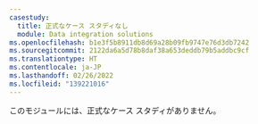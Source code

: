 ```yaml
---
casestudy:
  title: 正式なケース スタディなし
  module: Data integration solutions
ms.openlocfilehash: b1e3f5b8911db8d69a28b09fb9747e76d3db7242
ms.sourcegitcommit: 2122da6a5d78b8daf38a653deddb79b5addbc9cf
ms.translationtype: HT
ms.contentlocale: ja-JP
ms.lasthandoff: 02/26/2022
ms.locfileid: "139221016"
---
```

このモジュールには、正式なケース スタディがありません。 
